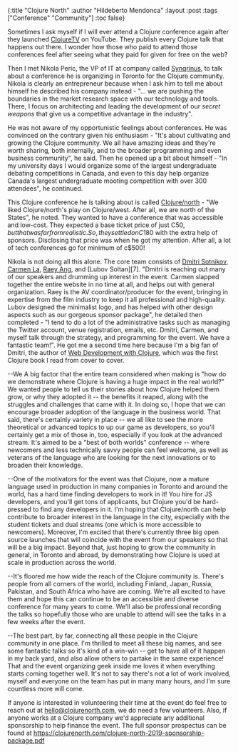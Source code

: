 ﻿{:title "Clojure North"
 :author "Hildeberto Mendonca"
 :layout :post
 :tags ["Conference" "Community"]
 :toc false}

Sometimes I ask myself if I will ever attend a Clojure conference again after they launched [ClojureTV][1] on YouTube. They publish every Clojure talk that happens out there. I wonder how those who paid to attend those conferences feel after seeing what they paid for given for free on the web?

Then I met Nikola Peric, the VP of IT at company called [Synqrinus][2], to talk about a conference he is organizing in Toronto for the Clojure community. Nikola is clearly an entrepreneur because when I ask him to tell me about himself he described his company instead - "... we are pushing the boundaries in the market research space with our technology and tools. There, I focus on architecting and leading the development of our _secret weapons_ that give us a competitive advantage in the industry". 

He was not aware of my opportunistic feelings about conferences. He was convinced on the contrary given his enthusiasm - "It's about cultivating and growing the Clojure community. We all have amazing ideas and they're worth sharing, both internally, and to the broader programming and even business community", he said. Then he opened up a bit about himself - "In my university days I would organize some of the largest undergraduate debating competitions in Canada, and even to this day help organize Canada's largest undergraduate mooting competition with over 300 attendees", he continued.

This Clojure conference he is talking about is called [Clojure/north][3] - "We liked Clojure/north's play on Clojure/west. After all, we are north of the States", he noted. They wanted to have a conference that was accessible and low-cost. They expected a base ticket price of just C$50, but that was far from realistic. So, they settled on C$180 with the extra help of sponsors. Disclosing that price was when he got my attention. After all, a lot of tech conferences go for minimum of c$500!

Nikola is not doing all this alone. The core team consists of [Dmitri Sotnikov][4], [Carmen La][5], [Raey Ang][6], and [Lubov Soltan][7]. "Dmitri is reaching out many of our speakers and drumming up interest in the event. Carmen slapped together the entire website in no time at all, and helps out with general organization. Raey is the AV coordinator/producer for the event, bringing in expertise from the film industry to keep it all professional and high-quality. Lubov designed the minimalist logo, and has helped with other design aspects such as our gorgeous sponsor package", he detailed then completed - "I tend to do a lot of the administrative tasks such as managing the Twitter account, venue registration, emails, etc. Dmitri, Carmen, and myself talk through the strategy, and programming for the event. We have a fantastic team!". He got me a second time here because I'm a big fan of Dmitri, the author of [Web Development with Clojure][8], which was the first Clojure book I read from cover to cover.

--We A big factor that the entire team considered when making is "how do we demonstrate where Clojure is having a huge impact in the real world?" We wanted people to tell us their stories about how Clojure helped them grow, or why they adopted it -- the benefits it reaped, along with the struggles and challenges that came with it. In doing so, I hope that we can encourage broader adoption of the language in the business world. That said, there's certainly variety in place -- we all like to see the more theoretical or advanced topics to up our game as developers, so you'll certainly get a mix of those in, too, especially if you look at the advanced stream. It's aimed to be a "best of both worlds" conference -- where newcomers and less technically savvy people can feel welcome, as well as veterans of the language who are looking for the next innovations or to broaden their knowledge.

--One of the motivators for the event was that Clojure, now a mature language used in production in many companies in Toronto and around the world, has a hard time finding developers to work in it! You hire for JS developers, and you'll get tons of applicants, but Clojure you'd be hard-pressed to find any developers in it. I'm hoping that Clojure/north can help contribute to broader interest in the language in the city, especially with the student tickets and dual streams (one which is more accessible to newcomers). Moreover, I'm excited that there's currently three big open source launches that will coincide with the event from our speakers so that will be a big impact. Beyond that, just hoping to grow the community in general, in Toronto and abroad, by demonstrating how Clojure is used at scale in production across the world.

--It's floored me how wide the reach of the Clojure community is. There's people from all corners of the world, including Finland, Japan, Russia, Pakistan, and South Africa who have are coming. We're all excited to have them and hope this can continue to be an accessible and diverse conference for many years to come. We'll also be professional recording the talks so hopefully those who are unable to attend will see the talks in a few weeks after the event.

--The best part, by far, connecting all these people in the Clojure community in one place. I'm thrilled to meet all these big names, and see some fantastic talks so it's kind of a win-win -- get to have all of it happen in my back yard, and also allow others to partake in the same experience! That and the event organizing geek inside me loves it when everything starts coming together well. It's not to say there's not a lot of work involved, myself and everyone on the team has put in many many hours, and I'm sure countless more will come.

If anyone is interested in volunteering their time at the event do feel free to reach out at hello@clojurenorth.com, we do need a few volunteers. Also, if anyone works at a Clojure company we'd appreciate any additional sponsorship to help finance the event. The full sponsor prospectus can be found at https://clojurenorth.com/clojure-north-2019-sponsorship-package.pdf

[1]: https://www.youtube.com/user/ClojureTV
[2]: http://synqrinus.com
[3]: https://clojurenorth.com
[4]: https://twitter.com/yogthos
[5]: https://carmen.la
[6]:
[7]:
[8]: https://pragprog.com/book/dswdcloj2/web-development-with-clojure-second-edition